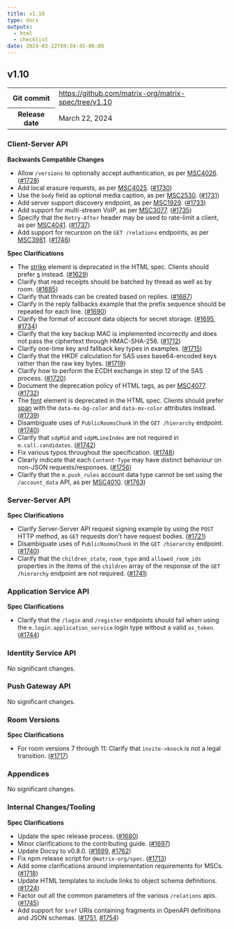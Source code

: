```yaml
---
title: v1.10
type: docs
outputs:
  - html
  - checklist
date: 2024-03-22T09:59:45-06:00
---
```

<!--
This is a header file for the generated changelog.

Variables:
    v1.10  = Replaced by the version number (eg: v1.2)
    March 22, 2024     = Replaced by the date (eg: April 01, 2021)
-->

## v1.10

<table class="release-info">
<tr><th>Git commit</th><td><a href="https://github.com/matrix-org/matrix-spec/tree/v1.10">https://github.com/matrix-org/matrix-spec/tree/v1.10</a></td>
<tr><th>Release date</th><td>March 22, 2024</td>
</table>

<!-- Intentionally blank line to ensure headers work in the concatenated changelog -->

### Client-Server API

**Backwards Compatible Changes**

- Allow `/versions` to optionally accept authentication, as per [MSC4026](https://github.com/matrix-org/matrix-spec-proposals/pull/4026). ([#1728](https://github.com/matrix-org/matrix-spec/issues/1728))
- Add local erasure requests, as per [MSC4025](https://github.com/matrix-org/matrix-spec-proposals/pull/4025). ([#1730](https://github.com/matrix-org/matrix-spec/issues/1730))
- Use the `body` field as optional media caption, as per [MSC2530](https://github.com/matrix-org/matrix-spec-proposals/pull/2530). ([#1731](https://github.com/matrix-org/matrix-spec/issues/1731))
- Add server support discovery endpoint, as per [MSC1929](https://github.com/matrix-org/matrix-spec-proposals/pull/1929). ([#1733](https://github.com/matrix-org/matrix-spec/issues/1733))
- Add support for multi-stream VoIP, as per [MSC3077](https://github.com/matrix-org/matrix-spec-proposals/pull/3077). ([#1735](https://github.com/matrix-org/matrix-spec/issues/1735))
- Specify that the `Retry-After` header may be used to rate-limit a client, as per [MSC4041](https://github.com/matrix-org/matrix-spec-proposals/pull/4041). ([#1737](https://github.com/matrix-org/matrix-spec/issues/1737))
- Add support for recursion on the `GET /relations` endpoints, as per [MSC3981](https://github.com/matrix-org/matrix-spec-proposals/pull/3981). ([#1746](https://github.com/matrix-org/matrix-spec/issues/1746))

**Spec Clarifications**

- The [strike](https://developer.mozilla.org/en-US/docs/Web/HTML/Element/strike) element is deprecated in the HTML spec. Clients should prefer [s](https://developer.mozilla.org/en-US/docs/Web/HTML/Element/s) instead. ([#1629](https://github.com/matrix-org/matrix-spec/issues/1629))
- Clarify that read receipts should be batched by thread as well as by room. ([#1685](https://github.com/matrix-org/matrix-spec/issues/1685))
- Clarify that threads can be created based on replies. ([#1687](https://github.com/matrix-org/matrix-spec/issues/1687))
- Clarify in the reply fallbacks example that the prefix sequence should be repeated for each line. ([#1690](https://github.com/matrix-org/matrix-spec/issues/1690))
- Clarify the format of account data objects for secret storage. ([#1695](https://github.com/matrix-org/matrix-spec/issues/1695), [#1734](https://github.com/matrix-org/matrix-spec/issues/1734))
- Clarify that the key backup MAC is implemented incorrectly and does not pass the ciphertext through HMAC-SHA-256. ([#1712](https://github.com/matrix-org/matrix-spec/issues/1712))
- Clarify one-time key and fallback key types in examples. ([#1715](https://github.com/matrix-org/matrix-spec/issues/1715))
- Clarify that the HKDF calculation for SAS uses base64-encoded keys rather than the raw key bytes. ([#1719](https://github.com/matrix-org/matrix-spec/issues/1719))
- Clarify how to perform the ECDH exchange in step 12 of the SAS process. ([#1720](https://github.com/matrix-org/matrix-spec/issues/1720))
- Document the deprecation policy of HTML tags, as per [MSC4077](https://github.com/matrix-org/matrix-spec-proposals/pull/4077). ([#1732](https://github.com/matrix-org/matrix-spec/issues/1732))
- The [font](https://developer.mozilla.org/en-US/docs/Web/HTML/Element/font) element is deprecated in the HTML spec. Clients should prefer [span](https://developer.mozilla.org/en-US/docs/Web/HTML/Element/span) with the `data-mx-bg-color` and `data-mx-color` attributes instead. ([#1739](https://github.com/matrix-org/matrix-spec/issues/1739))
- Disambiguate uses of `PublicRoomsChunk` in the `GET /hierarchy` endpoint. ([#1740](https://github.com/matrix-org/matrix-spec/issues/1740))
- Clarify that `sdpMid` and `sdpMLineIndex` are not required in `m.call.candidates`. ([#1742](https://github.com/matrix-org/matrix-spec/issues/1742))
- Fix various typos throughout the specification. ([#1748](https://github.com/matrix-org/matrix-spec/issues/1748))
- Clearly indicate that each `Content-Type` may have distinct behaviour on non-JSON requests/responses. ([#1756](https://github.com/matrix-org/matrix-spec/issues/1756))
- Clarify that the `m.push_rules` account data type cannot be set using the `/account_data` API, as per [MSC4010](https://github.com/matrix-org/matrix-spec-proposals/pull/4010). ([#1763](https://github.com/matrix-org/matrix-spec/issues/1763))


### Server-Server API

**Spec Clarifications**

- Clarify Server-Server API request signing example by using the `POST` HTTP method, as `GET` requests don't have request bodies. ([#1721](https://github.com/matrix-org/matrix-spec/issues/1721))
- Disambiguate uses of `PublicRoomsChunk` in the `GET /hierarchy` endpoint. ([#1740](https://github.com/matrix-org/matrix-spec/issues/1740))
- Clarify that the `children_state`, `room_type` and `allowed_room_ids` properties in the items of the `children` array of the response of the `GET /hierarchy` endpoint are not required. ([#1741](https://github.com/matrix-org/matrix-spec/issues/1741))


### Application Service API

**Spec Clarifications**

- Clarify that the `/login` and `/register` endpoints should fail when using the `m.login.application_service` login type without a valid `as_token`. ([#1744](https://github.com/matrix-org/matrix-spec/issues/1744))


### Identity Service API

No significant changes.


### Push Gateway API

No significant changes.


### Room Versions

**Spec Clarifications**

- For room versions 7 through 11: Clarify that `invite->knock` is not a legal transition. ([#1717](https://github.com/matrix-org/matrix-spec/issues/1717))


### Appendices

No significant changes.


### Internal Changes/Tooling

**Spec Clarifications**

- Update the spec release process. ([#1680](https://github.com/matrix-org/matrix-spec/issues/1680))
- Minor clarifications to the contributing guide. ([#1697](https://github.com/matrix-org/matrix-spec/issues/1697))
- Update Docsy to v0.8.0. ([#1699](https://github.com/matrix-org/matrix-spec/issues/1699), [#1762](https://github.com/matrix-org/matrix-spec/issues/1762))
- Fix npm release script for `@matrix-org/spec`. ([#1713](https://github.com/matrix-org/matrix-spec/issues/1713))
- Add some clarifications around implementation requirements for MSCs. ([#1718](https://github.com/matrix-org/matrix-spec/issues/1718))
- Update HTML templates to include links to object schema definitions. ([#1724](https://github.com/matrix-org/matrix-spec/issues/1724))
- Factor out all the common parameters of the various `/relations` apis. ([#1745](https://github.com/matrix-org/matrix-spec/issues/1745))
- Add support for `$ref` URIs containing fragments in OpenAPI definitions and JSON schemas. ([#1751](https://github.com/matrix-org/matrix-spec/issues/1751), [#1754](https://github.com/matrix-org/matrix-spec/issues/1754))
